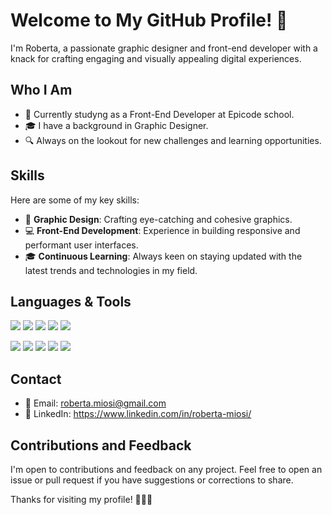# Welcome to My GitHub Profile! 👋

I'm Roberta, a passionate graphic designer and front-end developer with a knack for crafting engaging and visually appealing digital experiences.

## Who I Am

- 💼 Currently studyng as a Front-End Developer at Epicode school.
- 🎓 I have a background in Graphic Designer.
- 🔍 Always on the lookout for new challenges and learning opportunities.

## Skills

Here are some of my key skills:

- 🎨 **Graphic Design**: Crafting eye-catching and cohesive graphics.
- 💻 **Front-End Development**: Experience in building responsive and performant user interfaces.
- 🎓 **Continuous Learning**: Always keen on staying updated with the latest trends and technologies in my field.

## Languages & Tools
![](https://github.com/RobertaMi89/loghi/blob/main/ai.png)    ![](https://github.com/RobertaMi89/loghi/blob/main/ps.png)    ![](https://github.com/RobertaMi89/loghi/blob/main/html.png)   ![](https://github.com/RobertaMi89/loghi/blob/main/css.png)      ![](https://github.com/RobertaMi89/loghi/blob/main/javascript.jpg)

![](https://github.com/RobertaMi89/loghi/blob/main/bootstrap.png)      ![](https://github.com/RobertaMi89/loghi/blob/main/React-icon.svg.png)    ![](https://github.com/RobertaMi89/loghi/blob/main/postman.png)  ![](https://github.com/RobertaMi89/loghi/blob/main/images.jpeg)    ![](https://github.com/RobertaMi89/loghi/blob/main/vs.jpeg)

## Contact

- 📧 Email: roberta.miosi@gmail.com
- 🔗 LinkedIn: https://www.linkedin.com/in/roberta-miosi/

## Contributions and Feedback

I'm open to contributions and feedback on any project. Feel free to open an issue or pull request if you have suggestions or corrections to share.

Thanks for visiting my profile! 👨‍💻🚀
